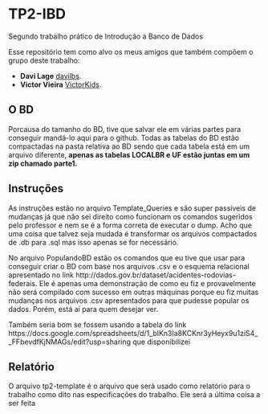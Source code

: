 # TP2-IBD
Segundo trabalho prático de Introdução a Banco de Dados
<p>Esse repositório tem como alvo os meus amigos que também compõem o grupo deste trabalho:</p>

* **Davi Lage**  [davilbs](https://github.com/davilbs).
* **Victor Vieira**  [VictorKids](https://github.com/VictorKids).

<h2> O BD</h2>
<p>Porcausa do tamanho do BD, tive que salvar ele em várias partes para conseguir mandá-lo aqui para o github. Todas as tabelas do BD estão compactadas na pasta relativa ao BD sendo que cada tabela está em um arquivo diferente, <b>apenas as tabelas LOCALBR e UF estão juntas em um zip chamado parte1.</b></p>
<h2>Instruções</h2>
<p>As instruções estão no arquivo Template_Queries e são super passíveis de mudanças já que não sei direito como funcionam os comandos sugeridos pelo professor e nem se é a forma correta de executar o dump. Acho que uma coisa que talvez seja mudada é transformar os arquivos compactados de .db para .sql mas isso apenas se for necessário.</p>
<p>No arquivo PopulandoBD estão os comandos que eu tive que usar para conseguir criar o BD com base nos arquivos .csv e o esquema relacional apresentado no link http://dados.gov.br/dataset/acidentes-rodovias-federais. Ele é apenas uma demonstração de como eu fiz e provavelmente não será compilado com sucesso em outras máquinas porque eu fiz muitas mudanças nos arquivos .csv apresentados para que pudesse popular os dados. Porém, está aí para quem desejar ver.</p>
<p>Também seria bom se fossem usando a tabela do link https://docs.google.com/spreadsheets/d/1_blKn3Ia8KCKnr3yHeyx9u1ziS4__FFbevdfKjNMAGs/edit?usp=sharing que disponibilizei 
<h2>Relatório</h2>
<p>O arquivo tp2-template é o arquivo que será usado como relatório para o trabalho como dito nas especificações do trabalho. Ele será a última coisa a ser feita</p>

